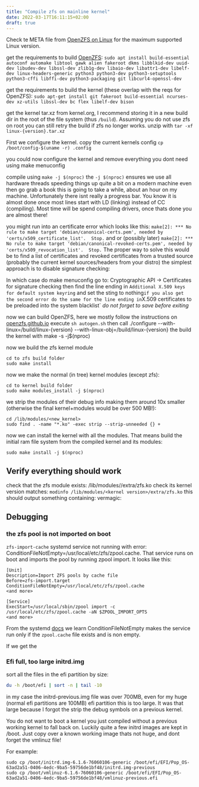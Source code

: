 ```yaml
---
title: "Compile zfs on mainline kernel"
date: 2022-03-17T16:11:15+02:00
draft: true
---
```


Check te META file from [OpenZFS on Linux](https://github.com/openzfs/zfs) for the maximum supported Linux version. 

get the requirements to build [OpenZFS](https://openzfs.github.io/openzfs-docs/Developer%20Resources/Building%20ZFS.html#installing-dependencies):
`sudo apt install build-essential autoconf automake libtool gawk alien fakeroot dkms libblkid-dev uuid-dev libudev-dev libssl-dev zlib1g-dev libaio-dev libattr1-dev libelf-dev linux-headers-generic python3 python3-dev python3-setuptools python3-cffi libffi-dev python3-packaging git libcurl4-openssl-dev`

get the requirements to build the kernel (these overlap with the reqs for OpenZFS):
`sudo apt-get install git fakeroot build-essential ncurses-dev xz-utils libssl-dev bc flex libelf-dev bison`

get the kernel tar.xz from kernel.org, 
I recommend storing it in a new build dir in the root of the file system (thus `/build`). Assuming you do not use zfs on root you can still retry the build if zfs no longer works.
unzip with `tar -xf linux-{version}.tar.xz`

First we configure the kernel.
copy the current kernels config
`cp /boot/config-$(uname -r) .config`

you could now configure the kernel and remove everything you dont need using
make menuconfig

compile using `make -j $(nproc)` 
the `-j $(nproc)` ensures we use all hardware threads speeding things up quite a bit on a modern machine even then go grab a book this is going to take a while, about an hour on my machine. Unfortunately there isnt really a progress bar. You know it is almost done once most lines start with LD (linking) instead of CC (compiling). Most time will be spend compiling drivers, once thats done you are almost there!

you might run into an certificate error which looks like this:
`make[2]: *** No rule to make target 'debian/canonical-certs.pem', needed by 'certs/x509_certificate_list'.  Stop.`
and or (possibly later)
`make[2]: *** No rule to make target 'debian/canonical-revoked-certs.pem', needed by 'certs/x509_revocation_list'.  Stop.`
The proper way to solve this would be to find a list of certificates and revoked certificates from a trusted source (probably the current kernel sources/headers from your distro) the simplest approach is to disable signature checking:

In which case do make menuconfig go to:
Cryptographic API -> Certificates for signature checking
then find the line ending in `Additional X.509 keys for default system keyring` and set the sting to nothing`
if you also get the second error do the same for the line ending in `X.509 certificates to be preloaded into the system blacklist`
_do not forget to save before exiting_


now we can build OpenZFS, here we mostly follow the instructions on [openzfs.github.io](https://openzfs.github.io/openzfs-docs/Developer%20Resources/Building%20ZFS.html#configure-and-build)
execute `sh autogen.sh`
then call ./configure --with-linux=/build/linux-{version} --with-linux-obj=/build/linux-{version}
the build the kernel with make -s -j$(nproc)

now we build the zfs kernel module
```
cd to zfs build folder
sudo make install
```

now we make the normal (in tree) kernel modules (except zfs):
```
cd to kernel build folder
sudo make modules_install -j $(nproc) 
```

we strip the modules of their debug info making them around 10x smaller (otherwise the final kernel+modules would be over 500 MB!):
```
cd /lib/modules/<new_kernel>
sudo find . -name "*.ko" -exec strip --strip-unneeded {} +
```

now we can install the kernel with all the modules. That means build the initial ram file system from the compiled kernel and its modules:
```
sudo make install -j $(nproc)
```


## Verify everything should work
check that the zfs module exists: /lib/modules/<kernel version>/extra/zfs.ko
check its kernel version matches: `modinfo /lib/modules/<kernel version>/extra/zfs.ko`
this should output something containing: vermagic: <kernel version>

## Debugging
### the zfs pool is not imported on boot
`zfs-import-cache` systemd service not running with error: ConditionFileNotEmpty=/usr/local/etc/zfs/zpool.cache. That service runs on boot and imports the pool by running zpool import. It looks like this:

```
[Unit]
Description=Import ZFS pools by cache file
Before=zfs-import.target
ConditionFileNotEmpty=/usr/local/etc/zfs/zpool.cache
<and more>

[Service]
ExecStart=/usr/local/sbin/zpool import -c /usr/local/etc/zfs/zpool.cache -aN $ZPOOL_IMPORT_OPTS
<and more>
```

From the systemd [docs](https://www.freedesktop.org/software/systemd/man/systemd.unit.html) we learn ConditionFileNotEmpty makes the service run only if the `zpool.cache` file exists and is non empty. 

If we get the 

### Efi full, too large initrd.img
sort all the files in the efi partition by size:
```bash
du -h /boot/efi | sort -n | tail -10
```
in my case the initrd-previous.img file was over 700MB, even for my huge (normal efi partitions are 100MB) efi partition this is too large. It was that large because I forgot the strip the debug symbols on a previous kernel.

You do not want to boot a kernel you just compiled without a previous working kernel to fall back on. Luckily quite a few initrd images are kept in /boot. Just copy over a known working image thats not huge, and dont forget the vmlinuz file!

For example:
```
sudo cp /boot/initrd.img-6.1.6-76060106-generic /boot/efi/EFI/Pop_OS-63ad2a51-0406-4edc-9ba5-59756de1bf48/initrd.img-previous
sudo cp /boot/vmlinuz-6.1.6-76060106-generic /boot/efi/EFI/Pop_OS-63ad2a51-0406-4edc-9ba5-59756de1bf48/vmlinuz-previous.efi
```
